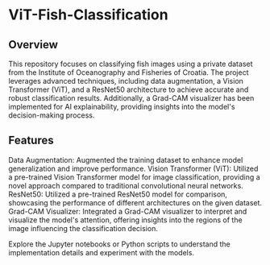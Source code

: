 # ViT-Fish-Classification

## Overview
This repository focuses on classifying fish images using a private dataset from the Institute of Oceanography and Fisheries of Croatia. The project leverages advanced techniques, including data augmentation, a Vision Transformer (ViT), and a ResNet50 architecture to achieve accurate and robust classification results. Additionally, a Grad-CAM visualizer has been implemented for AI explainability, providing insights into the model's decision-making process.

## Features
Data Augmentation: Augmented the training dataset to enhance model generalization and improve performance.
Vision Transformer (ViT): Utilized a pre-trained Vision Transformer model for image classification, providing a novel approach compared to traditional convolutional neural networks.
ResNet50: Utilized a pre-trained ResNet50 model for comparison, showcasing the performance of different architectures on the given dataset.
Grad-CAM Visualizer: Integrated a Grad-CAM visualizer to interpret and visualize the model's attention, offering insights into the regions of the image influencing the classification decision.

Explore the Jupyter notebooks or Python scripts to understand the implementation details and experiment with the models.

